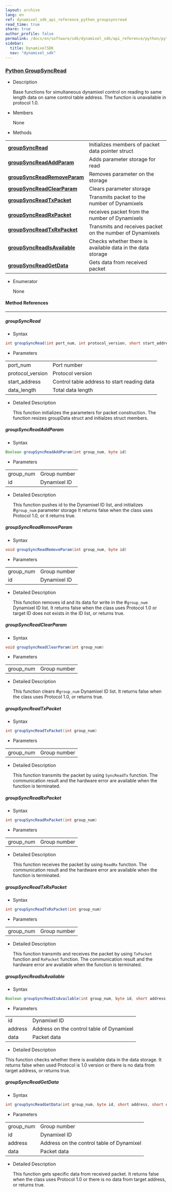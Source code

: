 ```yaml
---
layout: archive
lang: en
ref: dynamixel_sdk_api_reference_python_groupsyncread
read_time: true
share: true
author_profile: false
permalink: /docs/en/software/sdk/dynamixel_sdk/api_reference/python/python_groupsyncread/
sidebar:
  title: DynamixelSDK
  nav: "dynamixel_sdk"
---
```


<div style="counter-reset: h3 3"></div>
<div style="counter-reset: h2 5"></div>
<div style="counter-reset: h1 5"></div>

### [Python GroupSyncRead](#python-groupsyncread)

- Description

  Base functions for simultaneous dynamixel control on reading to same length data on same control table address. The function is unavailable in protocol 1.0.

- Members

  None


- Methods

| | |
| ------------- | ------------- |
|**[groupSyncRead](#groupsyncread)**	|Initializes members of packet data pointer struct|
|**[groupSyncReadAddParam](#groupsyncread_addparam)**	|Adds parameter storage for read |
|**[groupSyncReadRemoveParam](#groupsyncreadremoveparam)**	|Removes parameter on the storage |
|**[groupSyncReadClearParam](#groupsyncreadclearparam)**	|Clears parameter storage|
|**[groupSyncReadTxPacket](#groupsyncreadtxpacket)**	|Transmits packet to the number of Dynamixels|
|**[groupSyncReadRxPacket](#groupsyncreadrxpacket)**	|receives packet from the number of Dynamixels|
|**[groupSyncReadTxRxPacket](#groupsyncreadtxrxpacket)**	|Transmits and receives packet on the number of Dynamixels|
|**[groupSyncReadIsAvailable](#groupsyncreadisavailable)** | Checks whether there is available data in the data storage |
|**[groupSyncReadGetData](#groupsyncreadgetdata)**	|Gets data from received packet|


- Enumerator

  None

#### Method References
----------------------------------------------
##### groupSyncRead
- Syntax
``` java
int groupSyncRead(int port_num, int protocol_version, short start_address, short data_length)
```
- Parameters

| | |
| ------------- | ------------- |
|port_num | Port number|
|protocol_version | Protocol version |
|start_address | Control table address to start reading data |
|data_length	|Total data length|

- Detailed Description

   This function initializes the parameters for packet construction. The function resizes groupData struct and initialzes struct members.


##### groupSyncReadAddParam
- Syntax
``` java
Boolean groupSyncReadAddParam(int group_num, byte id)
```
- Parameters

| | |
| ------------- | ------------- |
|group_num | Group number |
|id	|Dynamixel ID|

- Detailed Description

   This function pushes id to the Dynamixel ID list, and initializes #`group_num` parameter storage It returns false when the class uses Protocol 1.0, or it returns true.


##### groupSyncReadRemoveParam
- Syntax
``` java
void groupSyncReadRemoveParam(int group_num, byte id)
```
- Parameters

| | |
| ------------- | ------------- |
|group_num | Group number |
|id|	Dynamixel ID|

- Detailed Description

   This function removes id and its data for write in the #`group_num` Dynamixel ID list. It returns false when the class uses Protocol 1.0 or target ID does not exists in the ID list, or returns true.


##### groupSyncReadClearParam
- Syntax
``` java
void groupSyncReadClearParam(int group_num)
```
- Parameters

| | |
| ------------- | ------------- |
|group_num | Group number |

- Detailed Description

   This function clears #`group_num` Dynamixel ID list. It returns false when the class uses Protocol 1.0, or returns true.


##### groupSyncReadTxPacket
- Syntax
``` java
int groupSyncReadTxPacket(int group_num)
```
- Parameters

| | |
| ------------- | ------------- |
|group_num | Group number |

- Detailed Description

   This function transmits the packet by using `SyncReadTx` function. The communication result and the hardware error are available when the function is terminated.


##### groupSyncReadRxPacket
- Syntax
``` java
int groupSyncReadRxPacket(int group_num)
```
- Parameters

| | |
| ------------- | ------------- |
|group_num | Group number |

- Detailed Description

   This function receives the packet by using `ReadRx` function. The communication result and the hardware error are available when the function is terminated.


##### groupSyncReadTxRxPacket
- Syntax
``` java
int groupSyncReadTxRxPacket(int group_num)
```
- Parameters

| | |
| ------------- | ------------- |
|group_num | Group number |

- Detailed Description

   This function transmits and receives the packet by using `TxPacket` function and `RxPacket` function. The communication result and the hardware error are available when the function is terminated.

##### groupSyncReadIsAvailable
- Syntax
``` java
Boolean groupSyncReadIsAvailable(int group_num, byte id, short address, short data_length)
```
- Parameters

| | |
| ------------- | ------------- |
|id	|Dynamixel ID|
|address	|Address on the control table of Dynamixel|
|data	|Packet data|


- Detailed Description

 This function checks whether there is available data in the data storage. It returns false when used Protocol is 1.0 version or there is no data from target address, or returns true.

##### groupSyncReadGetData
- Syntax
``` java
int groupSyncReadGetData(int group_num, byte id, short address, short data_length)
```
- Parameters

| | |
| ------------- | ------------- |
|group_num | Group number |
|id	|Dynamixel ID|
|address	|Address on the control table of Dynamixel|
|data	|Packet data|


- Detailed Description

   This function gets specific data from received packet. It returns false when the class uses Protocol 1.0 or there is no data from target address, or returns true.
